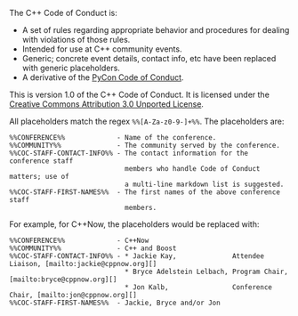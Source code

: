 The C++ Code of Conduct is:

* A set of rules regarding appropriate behavior and procedures for dealing with
    violations of those rules.
* Intended for use at C++ community events.
* Generic; concrete event details, contact info, etc have been replaced with
    generic placeholders.
* A derivative of the [PyCon Code of Conduct](https://github.com/python/pycon-code-of-conduct).

This is version 1.0 of the C++ Code of Conduct. It is licensed under the
[Creative Commons Attribution 3.0 Unported License](https://creativecommons.org/licenses/by/3.0).

All placeholders match the regex `%%[A-Za-z0-9-]+%%`. The placeholders are:

```
%%CONFERENCE%%             - Name of the conference.
%%COMMUNITY%%              - The community served by the conference. 
%%COC-STAFF-CONTACT-INFO%% - The contact information for the conference staff
                             members who handle Code of Conduct matters; use of
                             a multi-line markdown list is suggested.
%%COC-STAFF-FIRST-NAMES%%  - The first names of the above conference staff
                             members.
```

For example, for C++Now, the placeholders would be replaced with:

```
%%CONFERENCE%%             - C++Now 
%%COMMUNITY%%              - C++ and Boost
%%COC-STAFF-CONTACT-INFO%% - * Jackie Kay,              Attendee Liaison, [mailto:jackie@cppnow.org][]
                             * Bryce Adelstein Lelbach, Program Chair,    [mailto:bryce@cppnow.org][]
                             * Jon Kalb,                Conference Chair, [mailto:jon@cppnow.org][]
%%COC-STAFF-FIRST-NAMES%%  - Jackie, Bryce and/or Jon 
```

